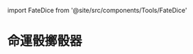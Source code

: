 import FateDice from '@site/src/components/Tools/FateDice'

# 命運骰擲骰器

<FateDice />

<FateDice />

<FateDice />
